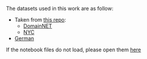 The datasets used in this work are as follow:
* Taken from [this repo](https://github.com/northeastern-datalab/DomainNet-Datasets):
  - [DomainNET](https://www.dropbox.com/s/izsyw6e65r46yaj/DATA.zip?dl=0)
  - [NYC](https://zenodo.org/record/3647642)
* [German](https://www.kaggle.com/datasets/uciml/german-credit)

If the notebook files do not load, please open them [here](https://nbviewer.org/github/goshlive/experimental)
